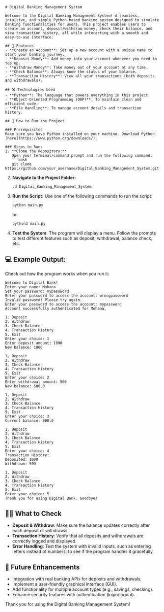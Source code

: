 ````
# Digital Banking Management System

Welcome to the Digital Banking Management System! A seamless, intuitive, and simple Python-based banking system designed to simulate banking functionalities for users. This project enables users to create an account, deposit/withdraw money, check their balance, and view transaction history, all while interacting with a smooth and easy-to-use interface.

## 🚀 Features
- **Create an Account**: Set up a new account with a unique name to start your banking journey.
- **Deposit Money**: Add money into your account whenever you need to top up.
- **Withdraw Money**: Take money out of your account at any time.
- **Check Balance**: Always know the status of your balance.
- **Transaction History**: View all your transactions (both deposits and withdrawals).

## 🛠 Technologies Used
- **Python**: The language that powers everything in this project.
- **Object-Oriented Programming (OOP)**: To maintain clean and efficient code.
- **File Handling**: To manage account details and transaction history.

## 🚀 How to Run the Project

### Prerequisites
Make sure you have Python installed on your machine. Download Python [here](https://www.python.org/downloads/).

### Steps to Run:
1. **Clone the Repository:**
   Open your terminal/command prompt and run the following command:
   ```bash
   git clone https://github.com/your_username/Digital_Banking_Management_System.git
````

2. **Navigate to the Project Folder:**

   ```bash
   cd Digital_Banking_Management_System
   ```

3. **Run the Script:**
   Use one of the following commands to run the script:

   ```bash
   python main.py
   ```

   or

   ```bash
   python3 main.py
   ```

4. **Test the System:**
   The program will display a menu. Follow the prompts to test different features such as deposit, withdrawal, balance check, etc.

## 💻 Example Output:

Check out how the program works when you run it:

```
Welcome to Digital Bank!
Enter your name: Mohana
Set your password: mypassword
Enter your password to access the account: wrongpassword
Invalid password! Please try again.
Enter your password to access the account: mypassword
Account successfully authenticated for Mohana.

1. Deposit
2. Withdraw
3. Check Balance
4. Transaction History
5. Exit
Enter your choice: 1
Enter deposit amount: 1000
New balance: 1000

1. Deposit
2. Withdraw
3. Check Balance
4. Transaction History
5. Exit
Enter your choice: 2
Enter withdrawal amount: 500
New balance: 500.0

1. Deposit
2. Withdraw
3. Check Balance
4. Transaction History
5. Exit
Enter your choice: 3
Current balance: 500.0

1. Deposit
2. Withdraw
3. Check Balance
4. Transaction History
5. Exit
Enter your choice: 4
Transaction History:
Deposited: 1000
Withdrawn: 500

1. Deposit
2. Withdraw
3. Check Balance
4. Transaction History
5. Exit
Enter your choice: 5
Thank you for using Digital Bank. Goodbye!
```

## 🧑‍💻 What to Check

* **Deposit & Withdraw**: Make sure the balance updates correctly after each deposit or withdrawal.
* **Transaction History**: Verify that all deposits and withdrawals are correctly logged and displayed.
* **Error Handling**: Test the system with invalid inputs, such as entering letters instead of numbers, to see if the program handles it gracefully.

## 🌱 Future Enhancements

* Integration with real banking APIs for deposits and withdrawals.
* Implement a user-friendly graphical interface (GUI).
* Add functionality for multiple account types (e.g., savings, checking).
* Enhance security features with authentication (login/logout).

Thank you for using the Digital Banking Management System!

```
